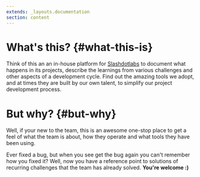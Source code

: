 ```yaml
---
extends: _layouts.documentation
section: content
---
```


# What's this? {#what-this-is}

Think of this an an in-house platform for [Slashdotlabs](https://slashdotlabs.com) to document what happens in its projects, 
describe the learnings from various challenges and other aspects of a development cycle. Find out the amazing tools we adopt, 
and at times they are built by our own talent, to simplify our project development process.

# But why? {#but-why}

Well, if your new to the team, this is an awesome one-stop place to get a feel of what the team is about, how they operate 
and what tools they have been using.

Ever fixed a bug, but when you see get the bug again you can't remember how you fixed it? Well, now you have a reference point 
to solutions of recurring challenges that the team has already solved. __You're welcome :)__


